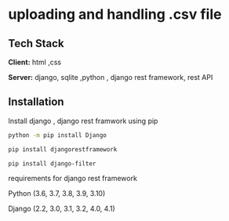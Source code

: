 # uploading and handling .csv file

## Tech Stack

**Client:** html ,css

**Server:** django, sqlite ,python , django rest framework, rest API

## Installation

Install django , django rest framwork using pip

```bash
python -m pip install Django
```

```bash
pip install djangorestframework
```

```bash
pip install django-filter
```

requirements for django rest framework

Python (3.6, 3.7, 3.8, 3.9, 3.10)

Django (2.2, 3.0, 3.1, 3.2, 4.0, 4.1)
